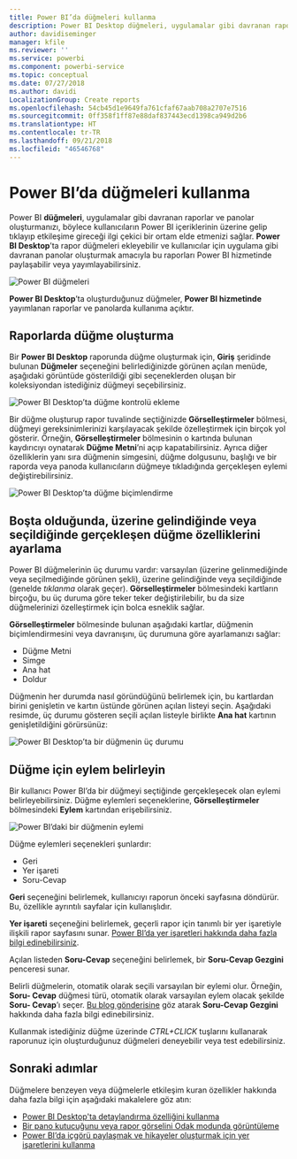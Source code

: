 ```yaml
---
title: Power BI’da düğmeleri kullanma
description: Power BI Desktop düğmeleri, uygulamalar gibi davranan raporlarla panolar hazırlamanızı ve kullanıcılarla olan etkileşimi güçlendirmenizi sağlar
author: davidiseminger
manager: kfile
ms.reviewer: ''
ms.service: powerbi
ms.component: powerbi-service
ms.topic: conceptual
ms.date: 07/27/2018
ms.author: davidi
LocalizationGroup: Create reports
ms.openlocfilehash: 54cb45d1e9649fa761cfaf67aab708a2707e7516
ms.sourcegitcommit: 0ff358f1ff87e88daf837443ecd1398ca949d2b6
ms.translationtype: HT
ms.contentlocale: tr-TR
ms.lasthandoff: 09/21/2018
ms.locfileid: "46546768"
---
```

# <a name="using-buttons-in-power-bi"></a>Power BI’da düğmeleri kullanma
Power BI **düğmeleri**, uygulamalar gibi davranan raporlar ve panolar oluşturmanızı, böylece kullanıcıların Power BI içeriklerinin üzerine gelip tıklayıp etkileşime gireceği ilgi çekici bir ortam elde etmenizi sağlar. **Power BI Desktop**’ta rapor düğmeleri ekleyebilir ve kullanıcılar için uygulama gibi davranan panolar oluşturmak amacıyla bu raporları Power BI hizmetinde paylaşabilir veya yayımlayabilirsiniz.

![Power BI düğmeleri](media/desktop-buttons/desktop-buttons_01.png)

**Power BI Desktop**’ta oluşturduğunuz düğmeler, **Power BI hizmetinde** yayımlanan raporlar ve panolarda kullanıma açıktır.

## <a name="creating-buttons-in-reports"></a>Raporlarda düğme oluşturma
Bir **Power BI Desktop** raporunda düğme oluşturmak için, **Giriş** şeridinde bulunan **Düğmeler** seçeneğini belirlediğinizde görünen açılan menüde, aşağıdaki görüntüde gösterildiği gibi seçeneklerden oluşan bir koleksiyondan istediğiniz düğmeyi seçebilirsiniz. 

![Power BI Desktop’ta düğme kontrolü ekleme](media/desktop-buttons/desktop-buttons_02.png)

Bir düğme oluşturup rapor tuvalinde seçtiğinizde **Görselleştirmeler** bölmesi, düğmeyi gereksinimlerinizi karşılayacak şekilde özelleştirmek için birçok yol gösterir. Örneğin, **Görselleştirmeler** bölmesinin o kartında bulunan kaydırıcıyı oynatarak **Düğme Metni**’ni açıp kapatabilirsiniz. Ayrıca diğer özelliklerin yanı sıra düğmenin simgesini, düğme dolgusunu, başlığı ve bir raporda veya panoda kullanıcıların düğmeye tıkladığında gerçekleşen eylemi değiştirebilirsiniz.

![Power BI Desktop’ta düğme biçimlendirme](media/desktop-buttons/desktop-buttons_03.png)

## <a name="set-button-properties-when-idle-hovered-over-or-selected"></a>Boşta olduğunda, üzerine gelindiğinde veya seçildiğinde gerçekleşen düğme özelliklerini ayarlama

Power BI düğmelerinin üç durumu vardır: varsayılan (üzerine gelinmediğinde veya seçilmediğinde görünen şekli), üzerine gelindiğinde veya seçildiğinde (genelde *tıklanma* olarak geçer). **Görselleştirmeler** bölmesindeki kartların birçoğu, bu üç duruma göre teker teker değiştirilebilir, bu da size düğmelerinizi özelleştirmek için bolca esneklik sağlar.

**Görselleştirmeler** bölmesinde bulunan aşağıdaki kartlar, düğmenin biçimlendirmesini veya davranışını, üç durumuna göre ayarlamanızı sağlar:

* Düğme Metni
* Simge
* Ana hat
* Doldur

Düğmenin her durumda nasıl göründüğünü belirlemek için, bu kartlardan birini genişletin ve kartın üstünde görünen açılan listeyi seçin. Aşağıdaki resimde, üç durumu gösteren seçili açılan listeyle birlikte **Ana hat** kartının genişletildiğini görürsünüz:

![Power BI Desktop’ta bir düğmenin üç durumu](media/desktop-buttons/desktop-buttons_04.png)


## <a name="select-the-action-for-a-button"></a>Düğme için eylem belirleyin

Bir kullanıcı Power BI’da bir düğmeyi seçtiğinde gerçekleşecek olan eylemi belirleyebilirsiniz. Düğme eylemleri seçeneklerine, **Görselleştirmeler** bölmesindeki **Eylem** kartından erişebilirsiniz.

![Power BI’daki bir düğmenin eylemi](media/desktop-buttons/desktop-buttons_05.png)

Düğme eylemleri seçenekleri şunlardır:

* Geri
* Yer işareti
* Soru-Cevap

**Geri** seçeneğini belirlemek, kullanıcıyı raporun önceki sayfasına döndürür. Bu, özellikle ayrıntılı sayfalar için kullanışlıdır.

**Yer işareti** seçeneğini belirlemek, geçerli rapor için tanımlı bir yer işaretiyle ilişkili rapor sayfasını sunar. [Power BI’da yer işaretleri hakkında daha fazla bilgi edinebilirsiniz](desktop-bookmarks.md). 

Açılan listeden **Soru-Cevap** seçeneğini belirlemek, bir **Soru-Cevap Gezgini** penceresi sunar. 

Belirli düğmelerin, otomatik olarak seçili varsayılan bir eylemi olur. Örneğin, **Soru- Cevap** düğmesi türü, otomatik olarak varsayılan eylem olacak şekilde **Soru- Cevap**’ı seçer. [Bu blog gönderisine](https://powerbi.microsoft.com/blog/power-bi-desktop-april-2018-feature-summary/#Q&AExplorer) göz atarak **Soru-Cevap Gezgini** hakkında daha fazla bilgi edinebilirsiniz.

Kullanmak istediğiniz düğme üzerinde *CTRL+CLICK* tuşlarını kullanarak raporunuz için oluşturduğunuz düğmeleri deneyebilir veya test edebilirsiniz. 

## <a name="next-steps"></a>Sonraki adımlar
Düğmelere benzeyen veya düğmelerle etkileşim kuran özellikler hakkında daha fazla bilgi için aşağıdaki makalelere göz atın:

* [Power BI Desktop'ta detaylandırma özelliğini kullanma](desktop-drillthrough.md)
* [Bir pano kutucuğunu veya rapor görselini Odak modunda görüntüleme](consumer/end-user-focus.md)
* [Power BI’da içgörü paylaşmak ve hikayeler oluşturmak için yer işaretlerini kullanma](desktop-bookmarks.md)

